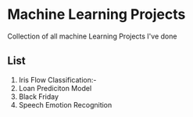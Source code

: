 # Machine Learning Projects
Collection of all machine Learning Projects I've done

## List 

1) Iris Flow Classification:- 
2) Loan Prediciton Model
3) Black Friday
4) Speech Emotion Recognition 
